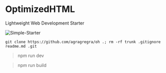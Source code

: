 # OptimizedHTML
Lightweight Web Development Starter

![Simple-Starter](https://raw.githubusercontent.com/agragregra/oh/master/dist/img/preview.jpg)
```
git clone https://github.com/agragregra/oh .; rm -rf trunk .gitignore readme.md .git
```

> npm run dev

> npm run build
